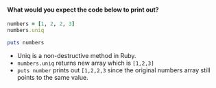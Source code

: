 #### What would you expect the code below to print out?

```ruby
numbers = [1, 2, 2, 3]
numbers.uniq

puts numbers
```
- Uniq is a non-destructive method in Ruby.
- `numbers.uniq` returns new array which is `[1,2,3]`
- `puts number` prints out `[1,2,2,3` since the original numbers array still  
 points to the same value.